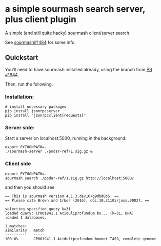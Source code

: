 # a simple sourmash search server, plus client plugin

A simple (and still quite hacky) sourmash client/server search.

See
[sourmash#1484](https://github.com/sourmash-bio/sourmash/issues/1484)
for some info.

## Quickstart

You'll need to have sourmash installed already, using the branch from
[PR #1644](https://github.com/sourmash-bio/sourmash/pull/1644).

Then, run the following.

### Installation:

```
# install necessary packages
pip install jsonrpcserver
pip install "jsonrpcclient[requests]"
```

### Server side:

Start a server on localhost:5000, running in the background:
```
export PYTHONPATH=.
./sourmash-server ./podar-ref/1.sig.gz &
```

### Client side

```
export PYTHONPATH=.
sourmash search ./podar-ref/1.sig.gz http://localhost:5000/
```

and then you should see
```
== This is sourmash version 4.1.3.dev16+g9dbd8b5. ==
== Please cite Brown and Irber (2016), doi:10.21105/joss.00027. ==

selecting specified query k=31
loaded query: CP001941.1 Aciduliprofundum bo... (k=31, DNA)
loaded 1 databases.

1 matches:
similarity   match
----------   -----
100.0%       CP001941.1 Aciduliprofundum boonei T469, complete genome
```

